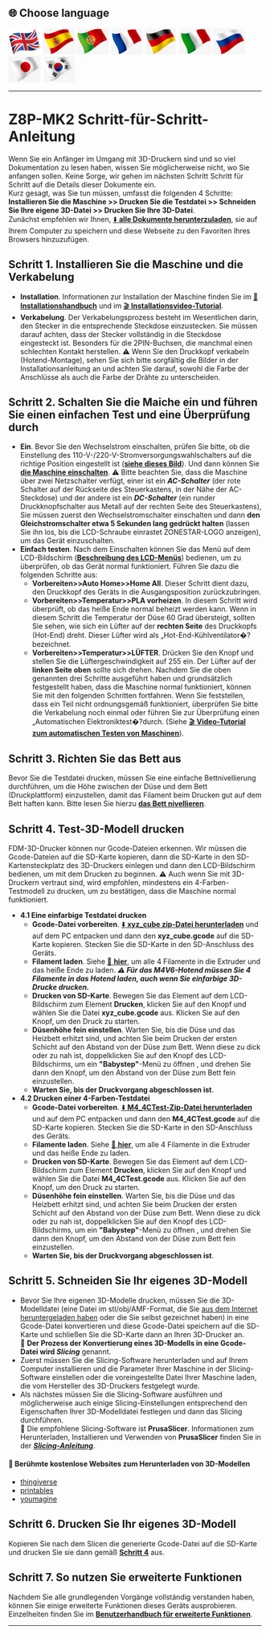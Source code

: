 ## <a id="choose-language">:globe_with_meridians: Choose language </a>
[![](./lanpic/EN.png)](https://github.com/ZONESTAR3D/Z8P/blob/main/Z8P-MK2/step_by_step.md)
[![](./lanpic/ES.png)](https://github.com/ZONESTAR3D/Z8P/blob/main/Z8P-MK2/step_by_step-es.md)
[![](./lanpic/PT.png)](https://github.com/ZONESTAR3D/Z8P/blob/main/Z8P-MK2/step_by_step-pt.md)
[![](./lanpic/FR.png)](https://github.com/ZONESTAR3D/Z8P/blob/main/Z8P-MK2/rstep_by_stepeadme-fr.md)
[![](./lanpic/DE.png)](https://github.com/ZONESTAR3D/Z8P/blob/main/Z8P-MK2/step_by_step-de.md)
[![](./lanpic/IT.png)](https://github.com/ZONESTAR3D/Z8P/blob/main/Z8P-MK2/step_by_step-it.md)
[![](./lanpic/RU.png)](https://github.com/ZONESTAR3D/Z8P/blob/main/Z8P-MK2/step_by_step-ru.md)
[![](./lanpic/JP.png)](https://github.com/ZONESTAR3D/Z8P/blob/main/Z8P-MK2/step_by_step-jp.md)
[![](./lanpic/KR.png)](https://github.com/ZONESTAR3D/Z8P/blob/main/Z8P-MK2/step_by_step-kr.md)
<!-- [![](./lanpic/SA.png)](https://github.com/ZONESTAR3D/Z8P/blob/main/Z8P-MK2/step_by_step-ar.md) -->

-----
# Z8P-MK2 Schritt-für-Schritt-Anleitung
Wenn Sie ein Anfänger im Umgang mit 3D-Druckern sind und so viel Dokumentation zu lesen haben, wissen Sie möglicherweise nicht, wo Sie anfangen sollen. Keine Sorge, wir gehen im nächsten Schritt Schritt für Schritt auf die Details dieser Dokumente ein.     
Kurz gesagt, was Sie tun müssen, umfasst die folgenden 4 Schritte: **Installieren Sie die Maschine >> Drucken Sie die Testdatei >> Schneiden Sie Ihre eigene 3D-Datei >> Drucken Sie Ihre 3D-Datei**.     
Zunächst empfehlen wir Ihnen, [:arrow_down: **alle Dokumente herunterzuladen**][USER_GUIDE], sie auf Ihrem Computer zu speichern und diese Webseite zu den Favoriten Ihres Browsers hinzuzufügen.
## Schritt 1. Installieren Sie die Maschine und die Verkabelung
- **Installation**. Informationen zur Installation der Maschine finden Sie im [:book: **Installationshandbuch**][INSTALLATION_GUIDE] und im [ :clapper: **Installationsvideo-Tutorial**][INSTALL_VIDEO].
- **Verkabelung**. Der Verkabelungsprozess besteht im Wesentlichen darin, den Stecker in die entsprechende Steckdose einzustecken. Sie müssen darauf achten, dass der Stecker vollständig in die Steckdose eingesteckt ist. Besonders für die 2PIN-Buchsen, die manchmal einen schlechten Kontakt herstellen. :warning: Wenn Sie den Druckkopf verkabeln (Hotend-Montage), sehen Sie sich bitte sorgfältig die Bilder in der Installationsanleitung an und achten Sie darauf, sowohl die Farbe der Anschlüsse als auch die Farbe der Drähte zu unterscheiden.
## Schritt 2. Schalten Sie die Maiche ein und führen Sie einen einfachen Test und eine Überprüfung durch
- **Ein**. Bevor Sie den Wechselstrom einschalten, prüfen Sie bitte, ob die Einstellung des 110-V-/220-V-Stromversorgungswahlschalters auf die richtige Position eingestellt ist ([**siehe dieses Bild**][IMG_ACSWITCH]). Und dann können Sie [**die Maschine einschalten**][POWER_ON]. :warning: Bitte beachten Sie, dass die Maschine über zwei Netzschalter verfügt, einer ist ein ***AC-Schalter*** (der rote Schalter auf der Rückseite des Steuerkastens, in der Nähe der AC-Steckdose) und der andere ist ein ***DC-Schalter*** (ein runder Druckknopfschalter aus Metall auf der rechten Seite des Steuerkastens), Sie müssen zuerst den Wechselstromschalter einschalten und dann **den Gleichstromschalter etwa 5 Sekunden lang gedrückt halten** (lassen Sie ihn los, bis die LCD-Schraube einrastet ZONESTAR-LOGO anzeigen), um das Gerät einzuschalten.
- **Einfach testen**. Nach dem Einschalten können Sie das Menü auf dem LCD-Bildschirm ([**Beschreibung des LCD-Menüs**][LCD_MENU]) bedienen, um zu überprüfen, ob das Gerät normal funktioniert. Führen Sie dazu die folgenden Schritte aus:
   - **Vorbereiten>>Auto Home>>Home All**. Dieser Schritt dient dazu, den Druckkopf des Geräts in die Ausgangsposition zurückzubringen.
   - **Vorbereiten>>Temperatur>>PLA vorheizen**. In diesem Schritt wird überprüft, ob das heiße Ende normal beheizt werden kann. Wenn in diesem Schritt die Temperatur der Düse 60 Grad übersteigt, sollten Sie sehen, wie sich ein Lüfter auf der **rechten Seite** des Druckkopfs (Hot-End) dreht. Dieser Lüfter wird als „Hot-End-Kühlventilator�?bezeichnet.
   - **Vorbereiten>>Temperatur>>LÜFTER**. Drücken Sie den Knopf und stellen Sie die Lüftergeschwindigkeit auf 255 ein. Der Lüfter auf der **linken Seite oben** sollte sich drehen.
     Nachdem Sie die oben genannten drei Schritte ausgeführt haben und grundsätzlich festgestellt haben, dass die Maschine normal funktioniert, können Sie mit den folgenden Schritten fortfahren. Wenn Sie feststellen, dass ein Teil nicht ordnungsgemäß funktioniert, überprüfen Sie bitte die Verkabelung noch einmal oder führen Sie zur Überprüfung einen „Automatischen Elektroniktest�?durch. (Siehe [ :clapper: **Video-Tutorial zum automatischen Testen von Maschinen**][AUTOTEST_VIDEO]).
## Schritt 3. Richten Sie das Bett aus
Bevor Sie die Testdatei drucken, müssen Sie eine einfache Bettnivellierung durchführen, um die Höhe zwischen der Düse und dem Bett (Druckplattform) einzustellen, damit das Filament beim Drucken gut auf dem Bett haften kann. Bitte lesen Sie hierzu [**das Bett nivellieren**][LEVEL_BED].
## Schritt 4. Test-3D-Modell drucken
FDM-3D-Drucker können nur Gcode-Dateien erkennen. Wir müssen die Gcode-Dateien auf die SD-Karte kopieren, dann die SD-Karte in den SD-Kartensteckplatz des 3D-Druckers einlegen und dann den LCD-Bildschirm bedienen, um mit dem Drucken zu beginnen.
:warning: Auch wenn Sie mit 3D-Druckern vertraut sind, wird empfohlen, mindestens ein 4-Farben-Testmodell zu drucken, um zu bestätigen, dass die Maschine normal funktioniert.
- **4.1 Eine einfarbige Testdatei drucken**
   - **Gcode-Datei vorbereiten**. [:arrow_down: **xyz_cube zip-Datei herunterladen**][XYZ_CUBE] und auf dem PC entpacken und dann den **xyz_cube.gcode** auf die SD-Karte kopieren. Stecken Sie die SD-Karte in den SD-Anschluss des Geräts.
   - **Filament laden**. Siehe [:book: **hier**][LOAD_FILAMENT], um alle 4 Filamente in die Extruder und das heiße Ende zu laden.
     ***:warning: Für das M4V6-Hotend müssen Sie 4 Filamente in das Hotend laden, auch wenn Sie einfarbige 3D-Drucke drucken.***
   - **Drucken von SD-Karte**. Bewegen Sie das Element auf dem LCD-Bildschirm zum Element **Drucken**, klicken Sie auf den Knopf und wählen Sie die Datei **xyz_cube.gcode** aus. Klicken Sie auf den Knopf, um den Druck zu starten.
   - **Düsenhöhe fein einstellen**. Warten Sie, bis die Düse und das Heizbett erhitzt sind, und achten Sie beim Drucken der ersten Schicht auf den Abstand von der Düse zum Bett. Wenn diese zu dick oder zu nah ist, doppelklicken Sie auf den Knopf des LCD-Bildschirms, um ein **"Babystep"**-Menü zu öffnen , und drehen Sie dann den Knopf, um den Abstand von der Düse zum Bett fein einzustellen.
   - **Warten Sie, bis der Druckvorgang abgeschlossen ist**.
- **4.2 Drucken einer 4-Farben-Testdatei**
   - **Gcode-Datei vorbereiten**. [:arrow_down: **M4_4CTest-Zip-Datei herunterladen**][M4_4CTEST] und auf dem PC entpacken und dann den **M4_4CTest.gcode** auf die SD-Karte kopieren. Stecken Sie die SD-Karte in den SD-Anschluss des Geräts.
   - **Filamente laden**. Siehe [:book: **hier**][LOAD_FILAMENT], um alle 4 Filamente in die Extruder und das heiße Ende zu laden.
   - **Drucken von SD-Karte**. Bewegen Sie das Element auf dem LCD-Bildschirm zum Element **Drucken**, klicken Sie auf den Knopf und wählen Sie die Datei **M4_4CTest.gcode** aus. Klicken Sie auf den Knopf, um den Druck zu starten.
   - **Düsenhöhe fein einstellen**. Warten Sie, bis die Düse und das Heizbett erhitzt sind, und achten Sie beim Drucken der ersten Schicht auf den Abstand von der Düse zum Bett. Wenn diese zu dick oder zu nah ist, doppelklicken Sie auf den Knopf des LCD-Bildschirms, um ein **"Babystep"**-Menü zu öffnen , und drehen Sie dann den Knopf, um den Abstand von der Düse zum Bett fein einzustellen.
   - **Warten Sie, bis der Druckvorgang abgeschlossen ist**.
## Schritt 5. Schneiden Sie Ihr eigenes 3D-Modell
- Bevor Sie Ihre eigenen 3D-Modelle drucken, müssen Sie die 3D-Modelldatei (eine Datei im stl/obj/AMF-Format, die Sie [aus dem Internet heruntergeladen haben](#download_de) oder die Sie selbst gezeichnet haben) in eine Gcode-Datei konvertieren und diese Gcode-Datei speichern auf die SD-Karte und schließen Sie die SD-Karte dann an Ihren 3D-Drucker an.     
   :pushpin: **Der Prozess der Konvertierung eines 3D-Modells in eine Gcode-Datei wird *Slicing*** genannt.
- Zuerst müssen Sie die Slicing-Software herunterladen und auf Ihrem Computer installieren und die Parameter Ihrer Maschine in der Slicing-Software einstellen oder die voreingestellte Datei Ihrer Maschine laden, die vom Hersteller des 3D-Druckers festgelegt wurde.
- Als nächstes müssen Sie die Slicing-Software ausführen und möglicherweise auch einige Slicing-Einstellungen entsprechend den Eigenschaften Ihrer 3D-Modelldatei festlegen und dann das Slicing durchführen.     
   :pushpin: Die empfohlene Slicing-Software ist **PrusaSlicer**. Informationen zum Herunterladen, Installieren und Verwenden von **PrusaSlicer** finden Sie in der [***Slicing-Anleitung***][SLICING_GUIDE].
#### <a id="download_de"> :page_with_curl: Berühmte kostenlose Websites zum Herunterladen von 3D-Modellen </a>
  - [thingiverse](https://www.thingiverse.com/)  
  - [printables](https://www.printables.com/)  
  - [youmagine](https://www.youmagine.com/)   
## Schritt 6. Drucken Sie Ihr eigenes 3D-Modell
Kopieren Sie nach dem Slicen die generierte Gcode-Datei auf die SD-Karte und drucken Sie sie dann gemäß [**Schritt 4**](#schritt-4-test-3d-modell-drucken) aus.
## Schritt 7. So nutzen Sie erweiterte Funktionen
Nachdem Sie alle grundlegenden Vorgänge vollständig verstanden haben, können Sie einige erweiterte Funktionen dieses Geräts ausprobieren.
Einzelheiten finden Sie im [**Benutzerhandbuch für erweiterte Funktionen**][ADVANCE_FEATURES].

-----
[USER_GUIDE]: https://downgit.github.io/#/home?url=https://github.com/ZONESTAR3D/Z8P/tree/main/Z8P-MK2
[INSTALLATION_GUIDE]: https://github.com/ZONESTAR3D/Z8P/tree/main/Z8P-MK2/1-Installation_Guide/readme.md
[INSTALL_VIDEO]: https://youtu.be/-oieO7U0LCc
[IMG_ACSWITCH]: https://github.com/ZONESTAR3D/Z8P/blob/main/Z8P-MK2/1-Installation_Guide/pic/selectAC.png
[POWER_ON]: https://github.com/ZONESTAR3D/Z8P/tree/main/Z8P-MK2/2-Operation_Guide#power-on
[LCD_MENU]: https://github.com/ZONESTAR3D/Z8P/tree/main/Z8P-MK2/2-Operation_Guide/DWIN_LCD_screen_Menu_Description
[LEVEL_BED]: https://github.com/ZONESTAR3D/Z8P/tree/main/Z8P-MK2/2-Operation_Guide#level-the-bed
[XYZ_CUBE]: https://github.com/ZONESTAR3D/Z8P/tree/main/Z8P-MK2/3-TestGcode/xyz_cube.zip
[LOAD_FILAMENT]: https://github.com/ZONESTAR3D/Z8P/tree/main/Z8P-MK2/2-Operation_Guide#load-filaments
[M4_4CTEST]: https://github.com/ZONESTAR3D/Z8P/tree/main/Z8P-MK2/3-TestGcode/M4_4CTest.zip
[SLICING_GUIDE]: https://github.com/ZONESTAR3D/Z8P/tree/main/Z8P-MK2/4-SlicingGuide/readme.md
[AUTOTEST_VIDEO]: https://youtu.be/iSsuy2ePWw8
[ADVANCE_FEATURES]: https://github.com/ZONESTAR3D/Z8P/tree/main/Z8P-MK2/2-Operation_Guide#advance-features
